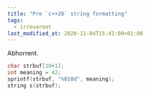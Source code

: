 ```yaml
---
title: "Pre `c++20` string formatting"
tags:
  - irreverent
last_modified_at: 2020-11-04T15:42:00+01:00
---
```



Abhorrent.

```cpp
char strbuf[10+1];
int meaning = 42;
sprintf(strbuf, "%010d", meaning);
string s(strbuf);
```
